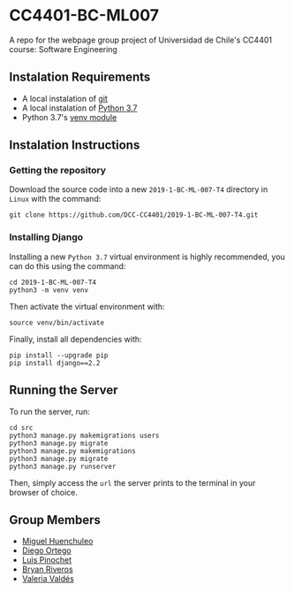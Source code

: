 # CC4401-BC-ML007

A repo for the webpage group project of Universidad de Chile's CC4401 course: Software Engineering

## Instalation Requirements

* A local instalation of [git](https://git-scm.com/)
* A local instalation of [Python 3.7](https://www.python.org/)
* Python 3.7's [venv module](https://docs.python.org/3.7/library/venv.html)

## Instalation Instructions

### Getting the repository

Download the source code into a new `2019-1-BC-ML-007-T4` directory in `Linux` with the command:

~~~{bash}
git clone https://github.com/DCC-CC4401/2019-1-BC-ML-007-T4.git
~~~

### Installing Django

Installing a new `Python 3.7` virtual environment is highly recommended, you can do this using the command:

~~~{bash}
cd 2019-1-BC-ML-007-T4
python3 -m venv venv
~~~

Then activate the virtual environment with:

~~~{bash}
source venv/bin/activate
~~~

Finally, install all dependencies with:

~~~{bash}
pip install --upgrade pip
pip install django==2.2
~~~

## Running the Server

To run the server, run:

~~~{bash}
cd src
python3 manage.py makemigrations users
python3 manage.py migrate
python3 manage.py makemigrations
python3 manage.py migrate
python3 manage.py runserver
~~~

Then, simply access the `url` the server prints to the terminal in your browser of choice.

## Group Members

* [Miguel Huenchuleo](https://github.com/Miguel-SH)
* [Diego Ortego](https://github.com/Gedoix)
* [Luis Pinochet](https://github.com/shenkok)
* [Bryan Riveros](https://github.com/BryanRrs)
* [Valeria Valdés](https://github.com/valeriavaldes)
